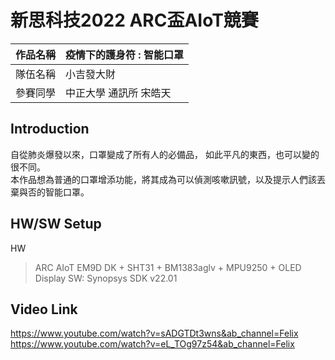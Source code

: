 # 新思科技2022 ARC盃AIoT競賽
 | 作品名稱  | 疫情下的護身符 : 智能口罩 |
 | ------------- | ------------- |
 | 隊伍名稱  | 小吉發大財  |
 | 參賽同學  | 中正大學 通訊所 宋皓天|

## Introduction
自從肺炎爆發以來，口罩變成了所有人的必備品，
如此平凡的東西，也可以變的很不同。  
本作品想為普通的口罩增添功能，將其成為可以偵測咳嗽訊號，以及提示人們該丟棄與否的智能口罩。


## HW/SW Setup
HW 
>ARC AIoT EM9D DK + SHT31 + BM1383aglv + MPU9250 + OLED Display
SW: 
>Synopsys SDK v22.01

## Video Link
https://www.youtube.com/watch?v=sADGTDt3wns&ab_channel=Felix  
https://www.youtube.com/watch?v=eL_TOg97z54&ab_channel=Felix


